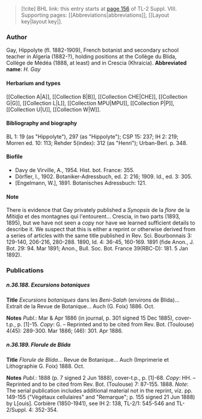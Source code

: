 > [!cite] BHL link: this entry starts at [page 156](https://www.biodiversitylibrary.org/page/33258634) of TL-2 Suppl. VIII.
> Supporting pages: [[Abbreviations|abbreviations]], [[Layout key|layout key]].

### Author

Gay, Hippolyte (fl. 1882-1909), French botanist and secondary school teacher in Algeria (1882-?), holding positions at the Collège du Blida, Collège de Médéa (1888, at least) and in Crescia (Khraicia). 
**Abbreviated name**: *H. Gay*

#### Herbarium and types

[[Collection A|A]], [[Collection B|B]], [[Collection CHE|CHE]], [[Collection G|G]], [[Collection L|L]], [[Collection MPU|MPU]], [[Collection P|P]], [[Collection U|U]], [[Collection W|W]].

#### Bibliography and biography

BL 1: 19 (as "Hippolyte"), 297 (as "Hippolyte"); CSP 15: 237; IH 2: 219; Morren ed. 10: 113; Rehder 5(index): 312 (as "Henri"); Urban-Berl. p. 348.

#### Biofile

- Davy de Virville, A., 1954. Hist. bot. France: 355.
- Dörfler, I., 1902. Botaniker-Adressbuch, ed. 2: 216; 1909. Id., ed. 3: 305.
- \[Engelmann, W.\], 1891. Botanisches Adressbuch: 121.

#### Note

There is evidence that Gay privately published a *Synopsis* de la *flore* de la *Mitidja* et des montagnes qui l'entourent... Crescia, in two parts (1893, 1895), but we have not seen a copy nor have we learned sufficient details to describe it. We suspect that this is either a reprint or otherwise derived from a series of articles with the same title published in Rev. Sci. Bourbonnais 3: 129-140, 206-216, 280-288. 1890, Id. 4: 36-45, 160-169. 1891 (fide Anon., J. Bot. 29: 94. Mar 1891; Anon., Bull. Soc. Bot. France 39(RBC-D): 181. 5 Jan 1892).

### Publications

##### n.36.188. Excursions botaniques

**Title**
*Excursions botaniques* dans les *Beni-Salah* (environs de Blida)... Extrait de la Revue de Botanique... Auch (G. Foix) 1886. Oct.

**Notes**
*Publ*.: Mar & Apr 1886 (in journal, p. 301 signed 15 Dec 1885), cover-t.p., p. \[1\]-15. *Copy*: G. – Reprinted and to be cited from Rev. Bot. (Toulouse) 4(45): 289-300. Mar 1886; (46): 301. Apr 1886.

##### n.36.189. Florule de Blida

**Title**
*Florule de Blida*... Revue de Botanique... Auch (Imprimerie et Lithographie G. Foix) 1888. Oct.

**Notes**
*Publ*.: 1888 (p. 7 signed 2 Jun 1888), cover-t.p., p. \[1\]-68. *Copy*: HH. – Reprinted and to be cited from Rev. Bot. (Toulouse) 7: 87-155. 1888.
*Note*: The serial publication includes additional material not in the reprint, viz. pp. 149-155 ("Végétaux cellulaires" and "Remarque"; p. 155 signed 21 Jun 1888) by L\[ouis\]. Corbière (1850-1941), see IH 2: 138, TL-2/1: 545-546 and TL-2/Suppl. 4: 352-354.

